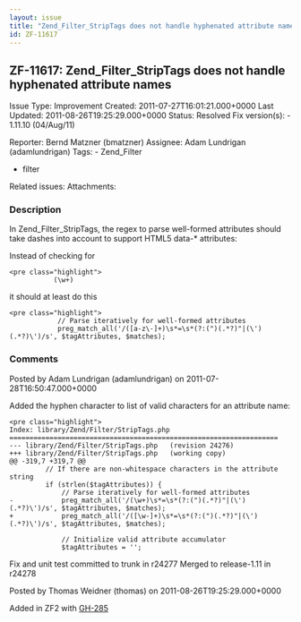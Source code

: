 ```yaml
---
layout: issue
title: "Zend_Filter_StripTags does not handle hyphenated attribute names"
id: ZF-11617
---
```


ZF-11617: Zend\_Filter\_StripTags does not handle hyphenated attribute names
----------------------------------------------------------------------------

 Issue Type: Improvement Created: 2011-07-27T16:01:21.000+0000 Last Updated: 2011-08-26T19:25:29.000+0000 Status: Resolved Fix version(s): - 1.11.10 (04/Aug/11)
 
 Reporter:  Bernd Matzner (bmatzner)  Assignee:  Adam Lundrigan (adamlundrigan)  Tags: - Zend\_Filter
- filter
 
 Related issues: 
 Attachments: 
### Description

In Zend\_Filter\_StripTags, the regex to parse well-formed attributes should take dashes into account to support HTML5 data-\* attributes:

Instead of checking for

 
    <pre class="highlight">
               (\w+)


it should at least do this

 
    <pre class="highlight">
                // Parse iteratively for well-formed attributes
                preg_match_all('/([a-z\-]+)\s*=\s*(?:(")(.*?)"|(\')(.*?)\')/s', $tagAttributes, $matches);


 

 

### Comments

Posted by Adam Lundrigan (adamlundrigan) on 2011-07-28T16:50:47.000+0000

Added the hyphen character to list of valid characters for an attribute name:

 
    <pre class="highlight">
    Index: library/Zend/Filter/StripTags.php
    ===================================================================
    --- library/Zend/Filter/StripTags.php   (revision 24276)
    +++ library/Zend/Filter/StripTags.php   (working copy)
    @@ -319,7 +319,7 @@
             // If there are non-whitespace characters in the attribute string
             if (strlen($tagAttributes)) {
                 // Parse iteratively for well-formed attributes
    -            preg_match_all('/(\w+)\s*=\s*(?:(")(.*?)"|(\')(.*?)\')/s', $tagAttributes, $matches);
    +            preg_match_all('/([\w-]+)\s*=\s*(?:(")(.*?)"|(\')(.*?)\')/s', $tagAttributes, $matches);
    
                 // Initialize valid attribute accumulator
                 $tagAttributes = '';


Fix and unit test committed to trunk in r24277 Merged to release-1.11 in r24278

 

 

Posted by Thomas Weidner (thomas) on 2011-08-26T19:25:29.000+0000

Added in ZF2 with [GH-285](https://github.com/zendframework/zf2/pull/285)

 

 